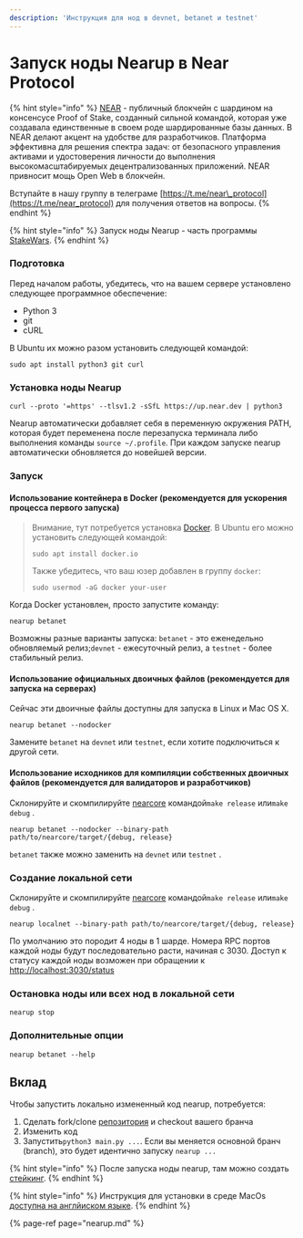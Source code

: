 ```yaml
---
description: 'Инструкция для нод в devnet, betanet и testnet'
---
```


# Запуск ноды Nearup в Near Protocol

{% hint style="info" %}
[NEAR](https://near.org/) - публичный блокчейн с шардином на консенсусе Proof of Stake, созданный сильной командой, которая уже создавала единственные в своем роде шардированные базы данных. В NEAR делают акцент на удобстве для разработчиков. Платформа эффективна для решения спектра задач: от безопасного управления активами и удостоверения личности до выполнения высокомасштабируемых децентрализованных приложений. NEAR привносит мощь Open Web в блокчейн.

Вступайте в нашу группу в телеграме [https://t.me/near\_protocol](https://t.me/near_protocol) для получения ответов на вопросы.
{% endhint %}

{% hint style="info" %}
Запуск ноды Nearup - часть программы [StakeWars](https://nodes.cryptasutra.com/near-protocol/stakewars).
{% endhint %}

### Подготовка

Перед началом работы, убедитесь, что на вашем сервере установлено следующее программное обеспечение:

* Python 3
* git 
* cURL 

В Ubuntu их можно разом установить следующей командой:

```text
sudo apt install python3 git curl
```

### Установка ноды Nearup

```text
curl --proto '=https' --tlsv1.2 -sSfL https://up.near.dev | python3
```

Nearup автоматически добавляет себя в переменную окружения PATH, которая будет переменена после перезапуска терминала либо выполнения команды `source ~/.profile`. При каждом запуске nearup автоматически обновляется до новейшей версии.

### Запуск

#### Использование контейнера в Docker \(рекомендуется для ускорения процесса первого запуска\)

> Внимание, тут потребуется установка [Docker](https://docs.docker.com/get-docker/). В Ubuntu его можно установить следующей командой:
>
> ```text
> sudo apt install docker.io
> ```
>
> Также убедитесь, что ваш юзер добавлен в группу `docker`:
>
> ```text
> sudo usermod -aG docker your-user
> ```

Когда Docker установлен, просто запустите команду:

```text
nearup betanet
```

Возможны разные варианты запуска: `betanet` - это еженедельно обновляемый релиз;`devnet` - ежесуточный релиз, а `testnet` - более стабильный релиз.

#### Использование официальных двоичных файлов \(рекомендуется для запуска на серверах\)

Сейчас эти двоичные файлы доступны для запуска в Linux и Mac OS X.

```text
nearup betanet --nodocker
```

Замените `betanet` на `devnet` или `tеstnet`, если хотите подключиться к другой сети.

#### Использование исходников для компиляции собственных двоичных файлов \(рекомендуется для валидаторов и разработчиков\)

Склонируйте и скомпилируйте [nearcore](https://github.com/nearprotocol/nearcore) командой`make release` или`make debug` .

```text
nearup betanet --nodocker --binary-path path/to/nearcore/target/{debug, release}
```

`betanet` также можно заменить на `devnet` или `testnet` .

### Создание локальной сети

Склонируйте и скомпилируйте [nearcore](https://github.com/nearprotocol/nearcore) командой`make release` или`make debug` .

```text
nearup localnet --binary-path path/to/nearcore/target/{debug, release}
```

По умолчанию это породит 4 ноды в 1 шарде. Номера RPC портов каждой ноды будут последовательно расти, начиная с 3030. Доступ к статусу каждой ноды возможен при обращении к [http://localhost:3030/status](http://localhost:3030/status)

### Остановка ноды или всех нод в локальной сети

```text
nearup stop
```

### Дополнительные опции

```text
nearup betanet --help
```

## Вклад

Чтобы запустить локально измененный код nearup, потребуется:

1. Сделать fork/clone [репозитория](https://github.com/near/nearup) и checkout вашего бранча
2. Изменить код
3. Запустить`python3 main.py ...`. Если вы меняется основной бранч \(branch\), это будет идентично запуску `nearup ...`

{% hint style="info" %}
После запуска ноды nearup, там можно создать [стейкинг](https://nodes.cryptasutra.com/near-protocol/staking).
{% endhint %}

{% hint style="info" %}
Инструкция для установки в среде MacOs [доступна на англйиском языке](https://github.com/near/nearup#run-nearup-on-macos).
{% endhint %}

{% page-ref page="nearup.md" %}



